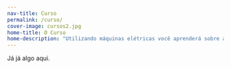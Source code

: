 ```yaml
---
nav-title: Curso
permalink: /curso/
cover-image: cursos2.jpg
home-title: O Curso
home-description: "Utilizando máquinas elétricas você aprenderá sobre alguns processos básicos da marcenaria construindo nosso sistema modular de montagem simples com parafusos e encaixes para plantio de ervas e temperos. Você vai aprender etapa por etapa, traga sua curiosidade e força de vontade, não há pré requisito."
---
```

Já já algo aqui.
